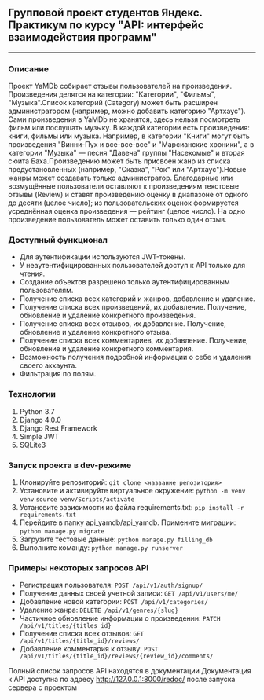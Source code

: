 ## Групповой проект студентов Яндекс. Практикум по курсу "API: интерфейс взаимодействия программ"
___
### Описание
Проект YaMDb собирает отзывы пользователей на произведения. Произведения делятся на категории: "Категории", "Фильмы", "Музыка".Список категорий (Category) может быть расширен администратором (например, можно добавить категорию "Артхаус").
Сами произведения в YaMDb не хранятся, здесь нельзя посмотреть фильм или послушать музыку.
В каждой категории есть произведения: книги, фильмы или музыка. Например, в категории "Книги" могут быть произведения "Винни-Пух и все-все-все" и "Марсианские хроники", а в категории "Музыка" — песня "Давеча" группы "Насекомые" и вторая сюита Баха.Произведению может быть присвоен жанр из списка предустановленных (например, "Сказка", "Рок" или "Артхаус").Новые жанры может создавать только администратор. Благодарные или возмущённые пользователи оставляют к произведениям текстовые отзывы (Review) и ставят произведению оценку в диапазоне от одного до десяти (целое число); из пользовательских оценок формируется усреднённая оценка произведения — рейтинг (целое число). На одно произведение пользователь может оставить только один отзыв.

### Доступный функционал
+ Для аутентификации используются JWT-токены.
+ У неаутентифицированных пользователей доступ к API только для чтения.
+ Создание объектов разрешено только аутентифицированным пользователям.
+ Получение списка всех категорий и жанров, добавление и удаление.
+ Получение списка всех произведений, их добавление. Получение, обновление и удаление конкретного произведения.
+ Получение списка всех отзывов, их добавление. Получение, обновление и удаление конкретного отзыва.
+ Получение списка всех комментариев, их добавление. Получение, обновление и удаление конкретного комментария.
+ Возможность получения подробной информации о себе и удаления своего аккаунта.
+ Фильтрация по полям.

### Технологии
1. Python 3.7
2. Django 4.0.0
3. Django Rest Framework
4. Simple JWT
5. SQLite3

### Запуск проекта в dev-режиме
1. Клонируйте репозиторий:
`git clone <название репозитория>`
2. Установите и активируйте виртуальное окружение:
`python -m venv venv`
`source venv/Scripts/activate`
3. Установите зависимости из файла requirements.txt:
`pip install -r requirements.txt`
4. Перейдите в папку api_yamdb/api_yamdb. Примените миграции:
`python manage.py migrate`
5. Загрузите тестовые данные:
`python manage.py filling_db`
6. Выполните команду:
`python manage.py runserver`

### Примеры некоторых запросов API
+ Регистрация пользователя:
`POST /api/v1/auth/signup/`
+ Получение данных своей учетной записи:
`GET /api/v1/users/me/`
+ Добавление новой категории:
`POST /api/v1/categories/`
+ Удаление жанра:
`DELETE /api/v1/genres/{slug}`
+ Частичное обновление информации о произведении:
`PATCH /api/v1/titles/{titles_id}`
+ Получение списка всех отзывов:
`GET /api/v1/titles/{title_id}/reviews/`
+ Добавление комментария к отзыву:
`POST /api/v1/titles/{title_id}/reviews/{review_id}/comments/`

Полный список запросов API находятся в документации
Документация к API доступна по адресу http://127.0.0.1:8000/redoc/ после запуска сервера с проектом
